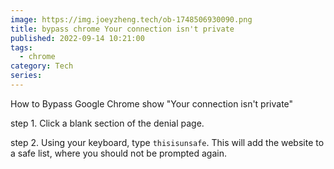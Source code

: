 ```yaml
---
image: https://img.joeyzheng.tech/ob-1748506930090.png
title: bypass chrome Your connection isn't private
published: 2022-09-14 10:21:00
tags: 
  - chrome
category: Tech
series:
---
```

How to Bypass Google Chrome show "Your connection isn't private"

step 1. Click a blank section of the denial page.

step 2. Using your keyboard, type `thisisunsafe`. This will add the website to a safe list, where you should not be prompted again.
